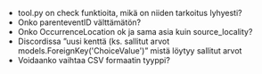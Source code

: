 - tool.py on check funktioita, mikä on niiden tarkoitus lyhyesti?
- Onko parenteventID välttämätön?
- Onko OccurrenceLocation ok ja sama asia kuin source_locality?
- Discordissa ”uusi kenttä (ks. sallitut arvot models.ForeignKey('ChoiceValue')” mistä löytyy sallitut arvot
- Voidaanko vaihtaa CSV formaatin tyyppi?

